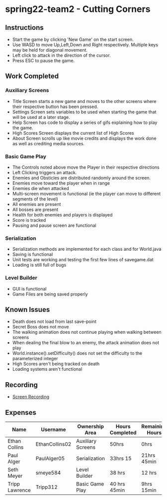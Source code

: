 # spring22-team2 - Cutting Corners
## Instructions
* Start the game by clicking 'New Game' on the start screen.
* Use WASD to move Up,Left,Down and Right respectively. Multiple keys may be held for diagonal movement.
* Left click to attack in the direction of the cursor.
* Press ESC to pause the game.
## Work Completed
### Auxiliary Screens
* Title Screen starts a new game and moves to the other screens where their respective button has been pressed.
* Settings Screen sets variables to be used when starting the game that will be used at a later stage.
* Help Screen has code to display a series of gifs explaining how to play the game.
* High Scores Screen displays the current list of High Scores
* About Screen scrolls up like movie credits and displays the work done as well as crediting media sources.

### Basic Game Play
* The Controls noted above move the Player in their respective directions
* Left Clicking triggers an attack.
* Enemies and Obsticles are distributed randomly around the screen.
* Enemies move toward the player when in range
* Enemies die when attacked
* Multi-screen movement is functional (ie the player can move to different segments of the level)
* All enemies are present
* All bosses are present
* Health for both enemies and players is displayed
* Score is tracked
* Pausing and pause screen are functional

### Serialization
* Serialization methods are implemented for each class and for World.java
* Saving is functional
* Unit tests are working and testing the first few lines of savegame.dat
* Loading is still full of bugs

### Level Builder
* GUI is functional
* Game Files are being saved properly

## Known Issues
* Death does not load from last save-point
* Secret Boss does not move
* The walking animation does not continue playing when walking between screens
* When dealing the final blow to an enemy, the attack animation does not play
* World.instance().setDifficulty() does not set the difficulty to the parameterized integer
* High Scores aren't being tracked on death
* Loading systems aren't functional
## Recording
* [Screen Recording](https://youtu.be/uV1O_1nm1I0)
## Expenses
|Name|Username|Ownership Area|Hours Completed|Remaining Hours|Journal|
|---|---|---|---|----|---|
|Ethan Collins|EthanCollins02|Auxiliary Screens|50hrs|0hrs|[Ethan's Journal](https://github.com/bjucps209/spring22-team2/wiki/EthanJournal)|
|Paul Alger|PaulAlger05|Serialization|33hrs 15|21hrs 45min|[Paul's Journal](https://github.com/bjucps209/spring22-team2/wiki/PaulJournal)|
|Seth Meyer|smeye584|Level Builder|38 hrs|12 hrs|[Seth's Journal](https://github.com/bjucps209/spring22-team2/wiki/SethJournal)|
|Tripp Lawrence|Tripp312|Basic Game Play|40 hrs 45min|9hrs 15min|[Tripp's Journal](https://github.com/bjucps209/spring22-team2/wiki/TrippJournal)|
